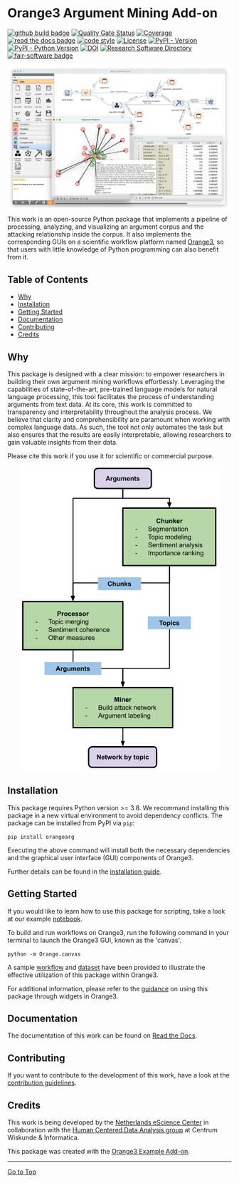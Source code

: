 # Orange3 Argument Mining Add-on

[![github build badge](https://github.com/EyeofBeholder-NLeSC/orange3-argument/actions/workflows/build.yml/badge.svg?branch=dev)](https://github.com/EyeofBeholder-NLeSC/orange3-argument/actions/workflows/build.yml)
[![Quality Gate Status](https://sonarcloud.io/api/project_badges/measure?project=EyeofBeholder-NLeSC_orange3-argument&metric=alert_status)](https://sonarcloud.io/summary/new_code?id=EyeofBeholder-NLeSC_orange3-argument)
[![Coverage](https://sonarcloud.io/api/project_badges/measure?project=EyeofBeholder-NLeSC_orange3-argument&metric=coverage)](https://sonarcloud.io/summary/new_code?id=EyeofBeholder-NLeSC_orange3-argument)
[![read the docs badge](https://readthedocs.org/projects/pip/badge/)](https://orange3-argument.readthedocs.io/en/latest/)
[![code style](https://img.shields.io/badge/code%20style-black-black)](https://github.com/psf/black)
[![License](https://img.shields.io/badge/License-Apache_2.0-blue.svg)](https://github.com/EyeofBeholder-NLeSC/orange3-argument/blob/main/LICENSE)
[![PyPI - Version](https://img.shields.io/pypi/v/orangearg)](https://pypi.org/project/orangearg/)
[![PyPI - Python Version](https://img.shields.io/pypi/pyversions/orangearg)](https://pypi.org/project/orangearg/)
[![DOI](https://zenodo.org/badge/DOI/10.5281/zenodo.8383636.svg)](https://doi.org/10.5281/zenodo.8383636)
[![Research Software Directory](https://img.shields.io/badge/RSD-Orange3_Argument-blue)](https://research-software-directory.org/software/orange3-argument-add-on)
[![fair-software badge](https://img.shields.io/badge/fair--software.eu-%E2%97%8F%20%20%E2%97%8F%20%20%E2%97%8F%20%20%E2%97%8F%20%20%E2%97%8B-yellow)](https://fair-software.eu)

<div align="center">
    <img src="https://github.com/EyeofBeholder-NLeSC/orange3-argument/blob/main/screenshot.png">
</div>

This work is an open-source Python package that implements a pipeline of processing, analyzing, and visualizing an argument corpus and the attacking relationship inside the corpus. It also implements the corresponding GUIs on a scientific workflow platform named [Orange3](https://orangedatamining.com/), so that users with little knowledge of Python programming can also benefit from it.

## Table of Contents

- [Why](#why)
- [Installation](#installation)
- [Getting Started](#getting-started)
- [Documentation](#documentation)
- [Contributing](#contributing)
- [Credits](#credits)

## Why

This package is designed with a clear mission: to empower researchers in building their own argument mining workflows effortlessly. Leveraging the capabilities of state-of-the-art, pre-trained language models for natural language processing, this tool facilitates the process of understanding arguments from text data. At its core, this work is committed to transparency and interpretability throughout the analysis process. We believe that clarity and comprehensibility are paramount when working with complex language data. As such, the tool not only automates the task but also ensures that the results are easily interpretable, allowing researchers to gain valuable insights from their data.

Please cite this work if you use it for scientific or commercial purpose.

<div align="center">
    <img src="https://github.com/EyeofBeholder-NLeSC/orange3-argument/blob/main/docs/_static/flowchart.png">
</div>

## Installation

This package requires Python version >= 3.8. We recommand installing this package in a new virtual environment to avoid dependency conflicts. The package can be installed from PyPI via `pip`:

```console
pip install orangearg
```

Executing the above command will install both the necessary dependencies and the graphical user interface (GUI) components of Orange3.

Further details can be found in the [installation guide](https://orange3-argument.readthedocs.io/en/latest/installation.html).


## Getting Started

If you would like to learn how to use this package for scripting, take a look at our example [notebook](./examples/example.ipynb).

To build and run workflows on Orange3, run the following command in your terminal to launch the Orange3 GUI, known as the 'canvas'.

```console
python -m Orange.canvas
```

A sample [workflow](./examples/demo_workflow.ows) and [dataset](./examples/example_dataset.json) have been provided to illustrate the effective utilization of this package within Orange3.

For additional information, please refer to the [guidance](https://orange3-argument.readthedocs.io/en/latest/widget_guis.html#) on using this package through widgets in Orange3.

## Documentation

The documentation of this work can be found on [Read the Docs](https://orange3-argument.readthedocs.io/en/latest/index.html).

## Contributing

If you want to contribute to the development of this work, have a look at the [contribution guidelines](./CONTRIBUTING.md).

## Credits

This work is being developed by the [Netherlands eScience Center](https://www.esciencecenter.nl/) in collaboration with the [Human Centered Data Analysis group](https://www.cwi.nl/en/groups/human-centered-data-analytics/) at Centrum Wiskunde & Informatica.

This package was created with the [Orange3 Example Add-on](https://github.com/biolab/orange3-example-addon).

<hr>

[Go to Top](#table-of-contents)